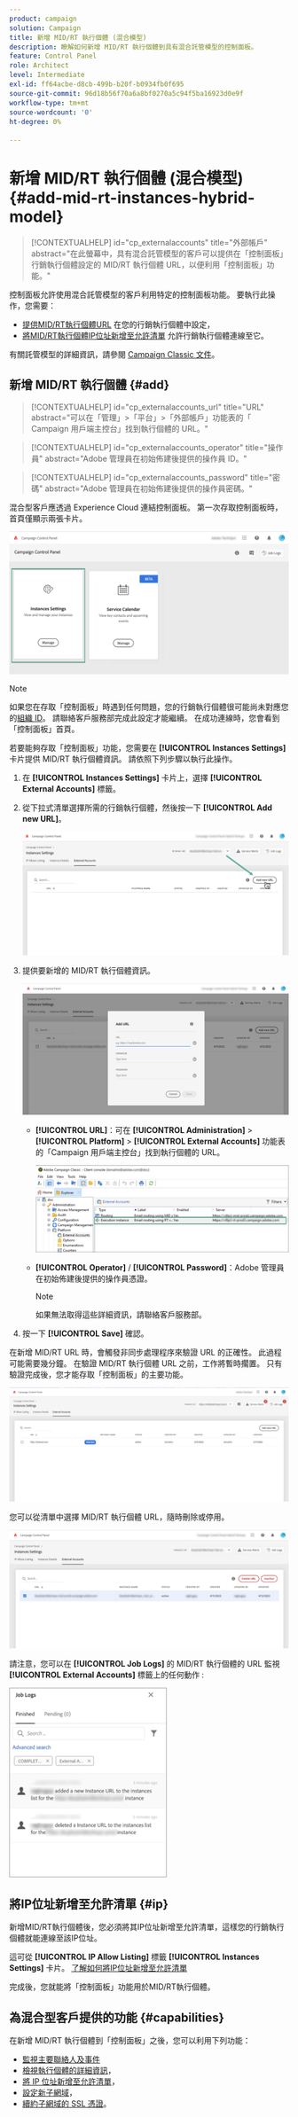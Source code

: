 ```yaml
---
product: campaign
solution: Campaign
title: 新增 MID/RT 執行個體 (混合模型)
description: 瞭解如何新增 MID/RT 執行個體到具有混合託管模型的控制面板。
feature: Control Panel
role: Architect
level: Intermediate
exl-id: ff64acbe-d8cb-499b-b20f-b0934fb0f695
source-git-commit: 96d18b56f70a6a8bf0270a5c94f5ba16923d0e9f
workflow-type: tm+mt
source-wordcount: '0'
ht-degree: 0%

---
```


# 新增 MID/RT 執行個體 (混合模型){#add-mid-rt-instances-hybrid-model}

>[!CONTEXTUALHELP]
>id="cp_externalaccounts"
>title="外部帳戶"
>abstract="在此螢幕中，具有混合託管模型的客戶可以提供在「控制面板」行銷執行個體設定的 MID/RT 執行個體 URL，以便利用「控制面板」功能。"

控制面板允許使用混合託管模型的客戶利用特定的控制面板功能。 要執行此操作，您需要：

* [提供MID/RT執行個體URL](#add) 在您的行銷執行個體中設定，
* [將MID/RT執行個體IP位址新增至允許清單](#ip) 允許行銷執行個體連線至它。

有關託管模型的詳細資訊，請參閱 [Campaign Classic 文件](https://experienceleague.adobe.com/docs/campaign-classic/using/installing-campaign-classic/architecture-and-hosting-models/hosting-models-lp/hosting-models.html?lang=zh-Hant)。

## 新增 MID/RT 執行個體 {#add}

>[!CONTEXTUALHELP]
>id="cp_externalaccounts_url"
>title="URL"
>abstract="可以在「管理」>「平台」>「外部帳戶」功能表的「 Campaign 用戶端主控台」找到執行個體的 URL。"

>[!CONTEXTUALHELP]
>id="cp_externalaccounts_operator"
>title="操作員"
>abstract="Adobe 管理員在初始佈建後提供的操作員 ID。"

>[!CONTEXTUALHELP]
>id="cp_externalaccounts_password"
>title="密碼"
>abstract="Adobe 管理員在初始佈建後提供的操作員密碼。"

混合型客戶應透過 Experience Cloud 連結控制面板。 第一次存取控制面板時，首頁僅顯示兩張卡片。

![](assets/hybrid-homepage.png)

>[!NOTE]
>
>如果您在存取「控制面板」時遇到任何問題，您的行銷執行個體很可能尚未對應您的[組織 ID](https://experienceleague.adobe.com/docs/core-services/interface/administration/organizations.html?lang=zh-Hant)。 請聯絡客戶服務部完成此設定才能繼續。 在成功連線時，您會看到「控制面板」首頁。

若要能夠存取「控制面板」功能，您需要在 **[!UICONTROL Instances Settings]** 卡片提供 MID/RT 執行個體資訊。 請依照下列步驟以執行此操作。

1. 在 **[!UICONTROL Instances Settings]** 卡片上，選擇 **[!UICONTROL External Accounts]** 標籤。

1. 從下拉式清單選擇所需的行銷執行個體，然後按一下 **[!UICONTROL Add new URL]**。

   ![](assets/external-account-addbutton.png)

1. 提供要新增的 MID/RT 執行個體資訊。

   ![](assets/external-account-add.png)

   * **[!UICONTROL URL]**：可在 **[!UICONTROL Administration]** > **[!UICONTROL Platform]** > **[!UICONTROL External Accounts]** 功能表的「Campaign 用戶端主控台」找到執行個體的 URL。

      ![](assets/external-account-url.png)

   * **[!UICONTROL Operator]** / **[!UICONTROL Password]**：Adobe 管理員在初始佈建後提供的操作員憑證。

      >[!NOTE]
      >
      >如果無法取得這些詳細資訊，請聯絡客戶服務部。

1. 按一下 **[!UICONTROL Save]** 確認。

在新增 MID/RT URL 時，會觸發非同步處理程序來驗證 URL 的正確性。 此過程可能需要幾分鐘。 在驗證 MID/RT 執行個體 URL 之前，工作將暫時擱置。 只有驗證完成後，您才能存取「控制面板」的主要功能。

![](assets/external-account-pending.png)

您可以從清單中選擇 MID/RT 執行個體 URL，隨時刪除或停用。

![](assets/external-account-edit.png)

請注意，您可以在 **[!UICONTROL Job Logs]** 的 MID/RT 執行個體的 URL 監視 **[!UICONTROL External Accounts]** 標籤上的任何動作 :

![](assets/external-account-logs.png)

## 將IP位址新增至允許清單 {#ip}

新增MID/RT執行個體後，您必須將其IP位址新增至允許清單，這樣您的行銷執行個體就能連線至該IP位址。

這可從 **[!UICONTROL IP Allow Listing]** 標籤 **[!UICONTROL Instances Settings]** 卡片。 [了解如何將IP位址新增至允許清單](ip-allow-listing-instance-access.md)

完成後，您就能將「控制面板」功能用於MID/RT執行個體。

## 為混合型客戶提供的功能 {#capabilities}

在新增 MID/RT 執行個體到「控制面板」之後，您可以利用下列功能：

* [監視主要聯絡人及事件](../../service-events/service-events.md)
* [檢視執行個體的詳細資訊](../../instances-settings/using/instance-details.md)，
* [將 IP 位址新增至允許清單](../../instances-settings/using/ip-allow-listing-instance-access.md)，
* [設定新子網域](../../subdomains-certificates/using/setting-up-new-subdomain.md)，
* [續約子網域的 SSL 憑證](../../subdomains-certificates/using/renewing-subdomain-certificate.md)。
